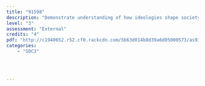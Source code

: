 ```yaml
---
title: "91598"
description: "Demonstrate understanding of how ideologies shape society"
level: "3"
assessment: "External"
credits: "4"
pdf: "http://c1940652.r52.cf0.rackcdn.com/5b63d014b8d39a6d05000573/as91598.pdf"
categories:
    - "SOC3"
    
    
    
    
---
```

